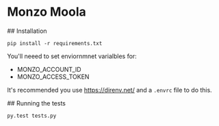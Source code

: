 # Monzo Moola

## Installation
```
pip install -r requirements.txt
```

You'll neeed to set enviornmnet varialbles for:
- MONZO_ACCOUNT_ID
- MONZO_ACCESS_TOKEN

It's recommended you use https://direnv.net/ and a `.envrc` file to do this.

## Running the tests
```
py.test tests.py
```